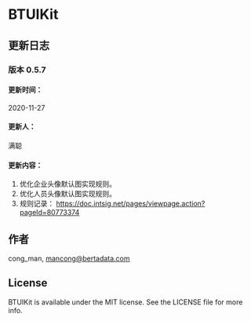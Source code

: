 # BTUIKit



## 更新日志

### 版本  0.5.7

#### 更新时间：

2020-11-27

#### 更新人：

满聪

#### 更新内容：

1. 优化企业头像默认图实现规则。
2. 优化人员头像默认图实现规则。
3. 规则记录： https://doc.intsig.net/pages/viewpage.action?pageId=80773374



## 作者



cong_man, mancong@bertadata.com



## License



BTUIKit is available under the MIT license. See the LICENSE file for more info.
